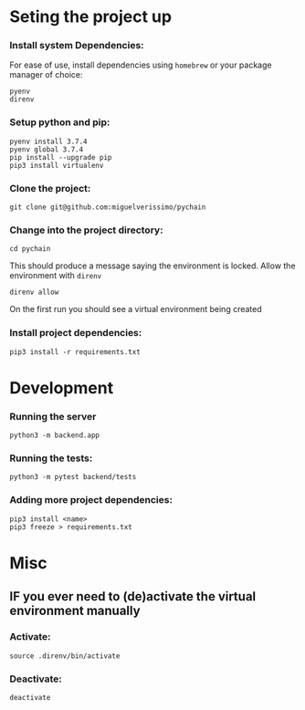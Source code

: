 # Seting the project up

### Install system Dependencies:
For ease of use, install dependencies using `homebrew` or your package manager of choice:
```
pyenv
direnv
```

### Setup python and pip:
```
pyenv install 3.7.4
pyenv global 3.7.4
pip install --upgrade pip
pip3 install virtualenv
```

### Clone the project:
```
git clone git@github.com:miguelverissimo/pychain
```


### Change into the project directory:
```
cd pychain
```
This should produce a message saying the environment is locked. Allow the environment with `direnv`

```
direnv allow
```
On the first run you should see a virtual environment being created


### Install project dependencies:
```
pip3 install -r requirements.txt
```

# Development

### Running the server
```
python3 -m backend.app
```

### Running the tests:
```
python3 -m pytest backend/tests
```

### Adding more project dependencies:
```
pip3 install <name>
pip3 freeze > requirements.txt
```

# Misc
## IF you ever need to (de)activate the virtual environment manually
### Activate:
```
source .direnv/bin/activate
```

### Deactivate:
```
deactivate
```

